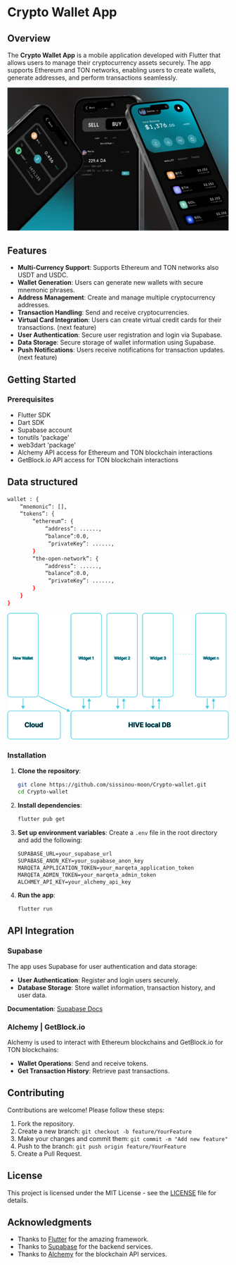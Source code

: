 # Crypto Wallet App

## Overview
The **Crypto Wallet App** is a mobile application developed with Flutter that allows users to manage their cryptocurrency assets securely. The app supports Ethereum and TON networks, enabling users to create wallets, generate addresses, and perform transactions seamlessly. 

![Alt text](cryptoAppOverview.png)

## Features
- **Multi-Currency Support**: Supports Ethereum and TON networks also USDT and USDC.
- **Wallet Generation**: Users can generate new wallets with secure mnemonic phrases.
- **Address Management**: Create and manage multiple cryptocurrency addresses.
- **Transaction Handling**: Send and receive cryptocurrencies.
- **Virtual Card Integration**: Users can create virtual credit cards for their transactions. (next feature)
- **User Authentication**: Secure user registration and login via Supabase.
- **Data Storage**: Secure storage of wallet information using Supabase.
- **Push Notifications**: Users receive notifications for transaction updates. (next feature)

## Getting Started

### Prerequisites
- Flutter SDK
- Dart SDK
- Supabase account
- tonutils 'package'
- web3dart 'package'
- Alchemy API access for Ethereum and TON blockchain interactions
- GetBlock.io API access for TON blockchain interactions

## Data structured
```bash
wallet : {
    “mnemonic”: [],
    “tokens”: {
        “ethereum”: {
            “address”: ......,
            “balance”:0.0,
             “privateKey”: ......,
        }
        “the-open-network”: {
            “address”: ......,
            “balance”:0.0,
             “privateKey”: ......,
        }
    }
}
```
![Alt text](appStructure.png)


### Installation
1. **Clone the repository**:
    ```bash
    git clone https://github.com/sissinou-moon/Crypto-wallet.git
    cd Crypto-wallet
    ```

2. **Install dependencies**:
    ```bash
    flutter pub get
    ```

3. **Set up environment variables**: Create a `.env` file in the root directory and add the following:
    ```plaintext
    SUPABASE_URL=your_supabase_url
    SUPABASE_ANON_KEY=your_supabase_anon_key
    MARQETA_APPLICATION_TOKEN=your_marqeta_application_token
    MARQETA_ADMIN_TOKEN=your_marqeta_admin_token
    ALCHMEY_API_KEY=your_alchemy_api_key
    ```

4. **Run the app**:
    ```bash
    flutter run
    ```

## API Integration

### Supabase
The app uses Supabase for user authentication and data storage:
- **User Authentication**: Register and login users securely.
- **Database Storage**: Store wallet information, transaction history, and user data.

**Documentation**: [Supabase Docs](https://supabase.io/docs)

### Alchemy | GetBlock.io
Alchemy is used to interact with Ethereum blockchains and GetBlock.io for TON blockchains:
- **Wallet Operations**: Send and receive tokens.
- **Get Transaction History**: Retrieve past transactions.

## Contributing
Contributions are welcome! Please follow these steps:
1. Fork the repository.
2. Create a new branch: `git checkout -b feature/YourFeature`
3. Make your changes and commit them: `git commit -m "Add new feature"`
4. Push to the branch: `git push origin feature/YourFeature`
5. Create a Pull Request.

## License
This project is licensed under the MIT License - see the [LICENSE](LICENSE) file for details.

## Acknowledgments
- Thanks to [Flutter](https://flutter.dev) for the amazing framework.
- Thanks to [Supabase](https://supabase.io) for the backend services.
- Thanks to [Alchemy](https://getblock.io) for the blockchain API services.


